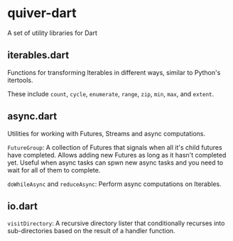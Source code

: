 quiver-dart
===========

A set of utility libraries for Dart

## iterables.dart

Functions for transforming Iterables in different ways, similar to Python's
itertools.

These include `count`, `cycle`, `enumerate`, `range`, `zip`, `min`, `max`, and
`extent`.

## async.dart

Utilities for working with Futures, Streams and async computations.

`FutureGroup`: A collection of Futures that signals when all it's child futures
have completed. Allows adding new Futures as long as it hasn't completed yet.
Useful when async tasks can spwn new async tasks and you need to wait for all of
them to complete.

`doWhileAsync` and `reduceAsync`: Perform async computations on Iterables.

## io.dart

`visitDirectory`: A recursive directory lister that conditionally recurses into
sub-directories based on the result of a handler function.